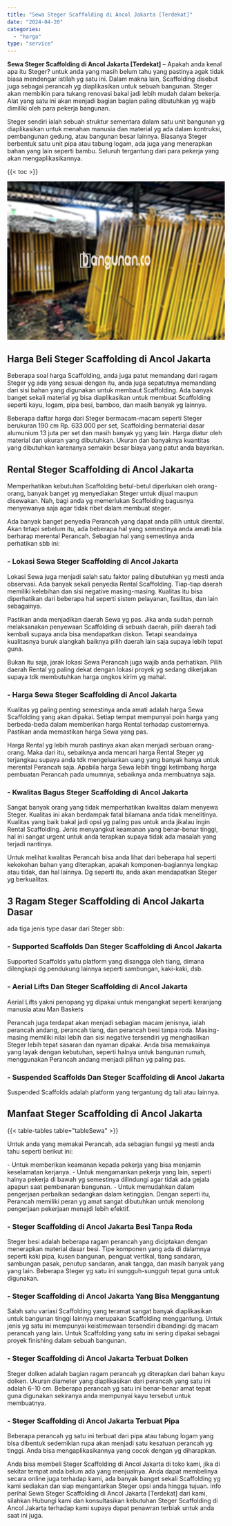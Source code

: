 ```yaml
---
title: "Sewa Steger Scaffolding di Ancol Jakarta [Terdekat]"
date: "2024-04-20"
categories: 
  - "harga"
type: "service"
---
```


**Sewa Steger Scaffolding di Ancol Jakarta \[Terdekat\]** – Apakah anda kenal apa itu Steger? untuk anda yang masih belum tahu yang pastinya agak tidak biasa mendengar istilah yg satu ini. Dalam makna lain, Scaffolding disebut juga sebagai perancah yg diaplikasikan untuk sebuah bangunan. Steger akan membikin para tukang renovasi bakal jadi lebih mudah dalam bekerja. Alat yang satu ini akan menjadi bagian bagian paling dibutuhkan yg wajib dimiliki oleh para pekerja bangunan.

Steger sendiri ialah sebuah struktur sementara dalam satu unit bangunan yg diaplikasikan untuk menahan manusia dan material yg ada dalam kontruksi, pembangunan gedung, atau bangunan besar lainnya. Biasanya Steger berbentuk satu unit pipa atau tabung logam, ada juga yang menerapkan bahan yang lain seperti bambu. Seluruh tergantung dari para pekerja yang akan mengaplikasikannya.

{{< toc >}}

![Sewa Steger Scaffolding di Ancol Jakarta [Terdekat]](/images/sewa-scaffolding-steger-11.png)

## Harga Beli Steger Scaffolding di Ancol Jakarta

Beberapa soal harga Scaffolding, anda juga patut memandang dari ragam Steger yg ada yang sesuai dengan itu, anda juga sepatutnya memandang dari sisi bahan yang digunakan untuk membaut Scaffolding. Ada banyak banget sekali material yg bisa diaplikasikan untuk membuat Scaffolding seperti kayu, logam, pipa besi, bamboo, dan masih banyak yg lainnya.

Beberapa daftar harga dari Steger bermacam-macam seperti Steger berukuran 190 cm Rp. 633.000 per set, Scaffolding bermaterial dasar alumunium 13 juta per set dan masih banyak yg yang lain. Harga diatur oleh material dan ukuran yang dibutuhkan. Ukuran dan banyaknya kuantitas yang dibutuhkan karenanya semakin besar biaya yang patut anda bayarkan.

## Rental Steger Scaffolding di Ancol Jakarta

Memperhatikan kebutuhan Scaffolding betul-betul diperlukan oleh orang-orang, banyak banget yg menyediakan Steger untuk dijual maupun disewakan. Nah, bagi anda yg memerlukan Scaffolding bagusnya menyewanya saja agar tidak ribet dalam membuat steger.

Ada banyak banget penyedia Perancah yang dapat anda pilih untuk dirental. Akan tetapi sebelum itu, ada beberapa hal yang semestinya anda amati bila berharap merental Perancah. Sebagian hal yang semestinya anda perhatikan sbb ini:

### \- Lokasi Sewa Steger Scaffolding di Ancol Jakarta

Lokasi Sewa juga menjadi salah satu faktor paling dibutuhkan yg mesti anda observasi. Ada banyak sekali penyedia Rental Scaffolding. Tiap-tiap daerah memiliki kelebihan dan sisi negative masing-masing. Kualitas itu bisa diperhatikan dari beberapa hal seperti sistem pelayanan, fasilitas, dan lain sebagainya.

Pastikan anda menjadikan daerah Sewa yg pas. Jika anda sudah pernah melaksanakan penyewaan Scaffolding di sebuah daerah, pilih daerah tadi kembali supaya anda bisa mendapatkan diskon. Tetapi seandainya kualitasnya buruk alangkah baiknya pilih daerah lain saja supaya lebih tepat guna.

Bukan itu saja, jarak lokasi Sewa Perancah juga wajib anda perhatikan. Pilih daerah Rental yg paling dekat dengan lokasi proyek yg sedang dikerjakan supaya tdk membutuhkan harga ongkos kirim yg mahal.

### \- Harga Sewa Steger Scaffolding di Ancol Jakarta

Kualitas yg paling penting semestinya anda amati adalah harga Sewa Scaffolding yang akan dipakai. Setiap tempat mempunyai poin harga yang berbeda-beda dalam memberikan harga Rental terhadap customernya. Pastikan anda memastikan harga Sewa yang pas.

Harga Rental yg lebih murah pastinya akan akan menjadi serbuan orang-orang. Maka dari itu, sebaiknya anda mencari harga Rental Steger yg terjangkau supaya anda tdk mengeluarkan uang yang banyak hanya untuk merental Perancah saja. Apabila harga Sewa lebih tinggi ketimbang harga pembuatan Perancah pada umumnya, sebaiknya anda membuatnya saja.

### \- Kwalitas Bagus Steger Scaffolding di Ancol Jakarta

Sangat banyak orang yang tidak memperhatikan kwalitas dalam menyewa Steger. Kualitas ini akan berdampak fatal bilamana anda tidak menelitinya. Kualitas yang baik bakal jadi opsi yg paling pas untuk anda jikalau ingin Rental Scaffolding. Jenis menyangkut keamanan yang benar-benar tinggi, hal ini sangat urgent untuk anda terapkan supaya tidak ada masalah yang terjadi nantinya.

Untuk melihat kwalitas Perancah bisa anda lihat dari beberapa hal seperti kekokohan bahan yang diterapkan, apakah komponen-bagiannya lengkap atau tidak, dan hal lainnya. Dg seperti itu, anda akan mendapatkan Steger yg berkualitas.

## 3 Ragam Steger Scaffolding di Ancol Jakarta Dasar

ada tiga jenis type dasar dari Steger sbb:

### \- Supported Scaffolds Dan Steger Scaffolding di Ancol Jakarta

Supported Scaffolds yaitu platform yang disangga oleh tiang, dimana dilengkapi dg pendukung lainnya seperti sambungan, kaki-kaki, dsb.

### \- Aerial Lifts Dan Steger Scaffolding di Ancol Jakarta

Aerial Lifts yakni penopang yg dipakai untuk mengangkat seperti keranjang manusia atau Man Baskets

Perancah juga terdapat akan menjadi sebagian macam jenisnya, ialah perancah andang, perancah tiang, dan perancah besi tanpa roda. Masing-masing memiliki nilai lebih dan sisi negative tersendiri yg menghasilkan Steger lebih tepat sasaran dan nyaman dipakai. Anda bisa memakainya yang layak dengan kebutuhan, seperti halnya untuk bangunan rumah, menggunakan Perancah andang menjadi pilihan yg paling pas.

### \- Suspended Scaffolds Dan Steger Scaffolding di Ancol Jakarta

Suspended Scaffolds adalah platform yang tergantung dg tali atau lainnya.

## Manfaat Steger Scaffolding di Ancol Jakarta

{{< table-tables table="tableSewa" >}}

Untuk anda yang memakai Perancah, ada sebagian fungsi yg mesti anda tahu seperti berikut ini:

\- Untuk memberikan keamanan kepada pekerja yang bisa menjamin keselamatan kerjanya. - Untuk mengamankan pekerja yang lain, seperti halnya pekerja di bawah yg semestinya dilindungi agar tidak ada gejala apapun saat pembenaran bangunan. - Untuk memudahkan dalam pengerjaan perbaikan sedangkan dalam ketinggian. Dengan seperti itu, Perancah memiliki peran yg amat sangat dibutuhkan untuk menolong pengerjaan pekerjaan menajdi lebih efektif.

### \- Steger Scaffolding di Ancol Jakarta Besi Tanpa Roda

Steger besi adalah beberapa ragam perancah yang diciptakan dengan menerapkan material dasar besi. Tipe komponen yang ada di dalamnya seperti kaki pipa, kusen bangunan, penguat vertikal, tiang sandaran, sambungan pasak, penutup sandaran, anak tangga, dan masih banyak yang yang lain. Beberapa Steger yg satu ini sungguh-sungguh tepat guna untuk digunakan.

### \- Steger Scaffolding di Ancol Jakarta Yang Bisa Menggantung

Salah satu variasi Scaffolding yang teramat sangat banyak diaplikasikan untuk bangunan tinggi lainnya merupakan Scaffolding menggantung. Untuk jenis yg satu ini mempunyai keistimewaan tersendiri dibandingi dg macam perancah yang lain. Untuk Scaffolding yang satu ini sering dipakai sebagai proyek finishing dalam sebuah bangunan.

### \- Steger Scaffolding di Ancol Jakarta Terbuat Dolken

Steger dolken adalah bagian ragam perancah yg diterapkan dari bahan kayu dolken. Ukuran diameter yang diaplikasikan dari perancah yang satu ini adalah 6-10 cm. Beberapa perancah yg satu ini benar-benar amat tepat guna digunakan sekiranya anda mempunyai kayu tersebut untuk membuatnya.

### \- Steger Scaffolding di Ancol Jakarta Terbuat Pipa

Beberapa perancah yg satu ini terbuat dari pipa atau tabung logam yang bisa dibentuk sedemikian rupa akan menjadi satu kesatuan perancah yg tinggi. Anda bisa mengaplikasikannya yang cocok dengan yg diharapkan.

Anda bisa membeli Steger Scaffolding di Ancol Jakarta di toko kami, jika di sekitar tempat anda belum ada yang menjualnya. Anda dapat membelinya secara online juga terhadap kami, ada banyak banget sekali Scaffolding yg kami sediakan dan siap mengantarkan Steger opsi anda hingga tujuan. info perihal Sewa Steger Scaffolding di Ancol Jakarta \[Terdekat\] dari kami, silahkan Hubungi kami dan konsultasikan kebutuhan Steger Scaffolding di Ancol Jakarta terhadap kami supaya dapat penawran terbiak untuk anda saat ini juga.
